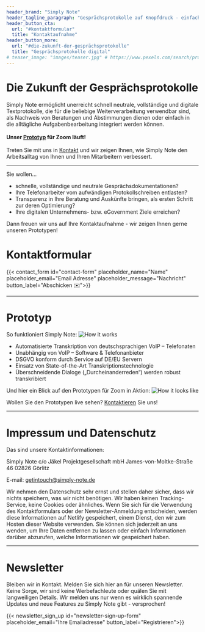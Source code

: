 ```yaml
---
header_brand: "Simply Note"
header_tagline_paragraph: "Gesprächsprotokolle auf Knopfdruck - einfach, schnell und sicher. Made in Germany. <br> Wir machen aus digitalen Telefonaten und Videokonferenzen vollautomatisiert Transkriptionen - plattformunabhängig und einzigartig in Deutschland, Österreich und der Schweiz."
header_button_cta:
  url: "#kontaktformular"
  title: "Kontaktaufnahme"
header_button_more:
  url: "#die-zukunft-der-gesprächsprotokolle"
  title: "Gesprächsprotokolle digital"
# teaser_image: "images/teaser.jpg" # https://www.pexels.com/search/product%20testing/
---
```


# Die Zukunft der Gesprächsprotokolle

Simply Note ermöglicht unerreicht schnell neutrale, vollständige und digitale Textprotokolle, die für die beliebige Weiterverarbeitung verwendbar sind, als Nachweis von Beratungen und Abstimmungen dienen oder einfach in die alltägliche Aufgabenbearbeitung integriert werden können. <br> <br>**Unser [Prototyp](#prototype) für Zoom läuft!** <br> <br> Treten Sie mit uns in [Kontakt](#contact-form) und wir zeigen Ihnen, wie Simply Note den Arbeitsalltag von Ihnen und Ihren Mitarbeitern verbessert.

---

Sie wollen...
- schnelle, vollständige und neutrale Gesprächsdokumentationen?
- Ihre Telefonarbeiter vom aufwändigen Protokollschreiben entlasten? 
- Transparenz in Ihre Beratung und Auskünfte bringen, als ersten Schritt zur deren Optimierung?
- Ihre digitalen Unternehmens- bzw. eGovernment Ziele erreichen?

Dann freuen wir uns auf Ihre Kontaktaufnahme - wir zeigen Ihnen gerne unseren Prototypen!

# Kontaktformular
{{< contact_form id="contact-form" placeholder_name="Name" placeholder_email="Email Adresse" placeholder_message="Nachricht" button_label="Abschicken ✉️">}}

---

# Prototyp

So funktioniert Simply Note:
![How it works](images/prototype_1.jpg)

- Automatisierte Transkription von deutschsprachigen VoIP – Telefonaten
- Unabhängig von VoIP – Software & Telefonanbieter
- DSGVO konform durch Service auf DE/EU Servern
- Einsatz von State-of-the-Art Transkriptionstechnologie 
- Überschneidende Dialoge („Durcheinanderreden“) werden robust transkribiert 

Und hier ein Blick auf den Prototypen für Zoom in Aktion:
![How it looks like](images/prototype_2.jpg)

Wollen Sie den Prototypen live sehen? [Kontaktieren](#contact-form) Sie uns!

---

# Impressum und Datenschutz

Das sind unsere Kontaktinformationen:

Simply Note
c/o Jäkel Projektgesellschaft mbH
James-von-Moltke-Straße 46
02826 Görlitz


E-mail: getintouch@simply-note.de


Wir nehmen den Datenschutz sehr ernst und stellen daher sicher, dass wir nichts speichern, was wir nicht benötigen. Wir haben keinen Tracking-Service, keine Cookies oder ähnliches. Wenn Sie sich für die Verwendung des Kontaktformulars oder der Newsletter-Anmeldung entscheiden, werden diese Informationen auf Netlify gespeichert, einem Dienst, den wir zum Hosten dieser Website verwenden. Sie können sich jederzeit an uns wenden, um Ihre Daten entfernen zu lassen oder einfach Informationen darüber abzurufen, welche Informationen wir gespeichert haben.

---

# Newsletter

Bleiben wir in Kontakt. Melden Sie sich hier an für unseren Newsletter. Keine Sorge, wir sind keine Werbefachleute oder quälen Sie mit langweiligen Details. Wir melden uns nur wenn es wirklich spannende Updates und neue Features zu Simply Note gibt - versprochen!

{{< newsletter_sign_up id="newsletter-sign-up-form" placeholder_email="Ihre Emailadresse" button_label="Registrieren">}}

